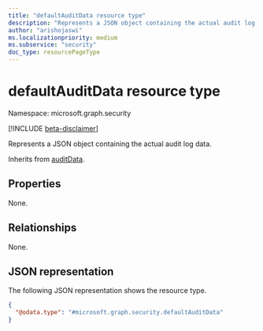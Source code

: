 ```yaml
---
title: "defaultAuditData resource type"
description: "Represents a JSON object containing the actual audit log data."
author: "arishojaswi"
ms.localizationpriority: medium
ms.subservice: "security"
doc_type: resourcePageType
---
```


# defaultAuditData resource type

Namespace: microsoft.graph.security

[!INCLUDE [beta-disclaimer](../../includes/beta-disclaimer.md)]

Represents a JSON object containing the actual audit log data.

Inherits from [auditData](../resources/security-auditdata.md).

## Properties
None.
## Relationships
None.

## JSON representation
The following JSON representation shows the resource type.
<!-- {
  "blockType": "resource",
  "@odata.type": "microsoft.graph.security.defaultAuditData"
}
-->
``` json
{
  "@odata.type": "#microsoft.graph.security.defaultAuditData"
}
```
